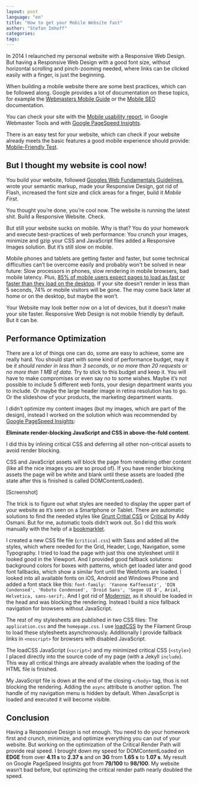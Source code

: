 ```yaml
---
layout: post
language: "en"
title: "How to get your Mobile Website fast"
author: "Stefan Imhoff"
categories:
tags:
---
```


In 2014 I relaunched my personal website with a Responsive Web Design. But having a Responsive Web Design with a good font size, without horizontal scrolling and pinch-zooming needed, where links can be clicked easily with a finger, is just the beginning.

When building a mobile website there are some best practices, which can be followed along. Google provides a lot of documentation on these topics, for example the [Webmasters Mobile Guide](https://developers.google.com/webmasters/mobile-sites/) or the [Mobile SEO](https://developers.google.com/webmasters/mobile-sites/mobile-seo/) documentation.

You can check your site with the [Mobile usability report](https://www.google.com/webmasters/tools/mobile-usability), in Google Webmaster Tools and with [Google PageSpeed Insights](https://developers.google.com/speed/pagespeed/insights/).

There is an easy test for your website, which can check if your website already meets the basic features a good mobile experience should provide: [Mobile-Friendly Test](https://www.google.com/webmasters/tools/mobile-friendly/).

## But I thought my website is cool now!
You build your website, followed [Googles Web Fundamentals Guidelines](https://developers.google.com/web/fundamentals/getting-started/), wrote your semantic markup, made your Responsive Design, got rid of Flash, increased the font size and click areas for a finger, build it *Mobile First*.

You thought you’re done, you’re cool now. The website is running the latest shit. Build a Responsive Website. Check.

But still your website sucks on mobile. Why is that? You do your homework and execute best-practices of web performance: You crunch your images, minimize and gzip your CSS and JavaScript files added a Responsive Images solution. But it’s still slow on mobile.

Mobile phones and tablets are getting faster and faster, but some technical difficulties can’t be overcome easily and probably won't be solved in near future: Slow processors in phones, slow rendering in mobile browsers, bad mobile latency. Plus, [85% of mobile users expect pages to load as fast or faster than they load on the desktop](http://www.webperformancetoday.com/2013/08/06/8-mobile-performance-assumptions/). If your site doesn’t render in less than 5 seconds, 74% or mobile visitors will be gone. The may come back later at home or on the desktop, but maybe the won’t.

Your Website may look better now on a lot of devices, but it doesn’t make your site faster. Responsive Web Design is not mobile friendly by default. But it can be.

## Performance Optimization
There are a lot of things one can do, some are easy to achieve, some are really hard. You should start with some kind of performance budget, may it be *it should render in less than 3 seconds*, or *no more than 20 requests* or *no more than 1 MB of data*. Try to stick to this budget and keep it. You will have to make compromises or even say *no* to some wishes. Maybe it’s not possible to include 5 different web fonts, your design department wants you to include. Or maybe the large header image in retina resolution has to go. Or the slideshow of your products, the marketing department wants.

I didn’t optimize my content images (but my images, which are part of the design), instead I worked on the solution which was recommended by [Google PageSpeed Insights](https://developers.google.com/speed/pagespeed/insights/):

**Eliminate render-blocking JavaScript and CSS in above-the-fold content**.

I did this by inlining critical CSS and deferring all other non-critical assets to avoid render blocking.

CSS and JavaScript assets will block the page from rendering other content (like all the nice images you are so proud of). If you have render blocking assets the page will be white and blank until these assets are loaded (the state after this is finished is called DOMContentLoaded).

[Screenshot]

The trick is to figure out what styles are needed to display the upper part of your website as it’s seen on a Smartphone or Tablet. There are automatic solutions to find the needed styles like [Grunt Critial CSS](https://github.com/filamentgroup/grunt-criticalcss) or [Critical](https://github.com/addyosmani/critical) by Addy Osmani. But for me, automatic tools didn’t work out. So I did this work manually with the help of a [bookmarklet](https://gist.github.com/PaulKinlan/6284142).

I created a new CSS file file (`critical.css`) with Sass and added all the styles, which where needed for the Grid, Header, Logo, Navigation, some Typography. I tried to load the page with just this one stylesheet until it looked good in the Viewport. And I provided good fallback solutions: background colors for boxes with patterns, which get loaded later and good font fallbacks, which show a similar font until the Webfonts are loaded. I looked into all available fonts on iOS, Android and Windows Phone and added a font stack like this: `font-family: 'Yanone Kaffeesatz', 'DIN Condensed', 'Roboto Condensed', 'Droid Sans', 'Segoe UI 8', Arial, Helvetica, sans-serif;`.  And I got rid of [Modernizr](http://modernizr.com/), as it should be loaded in the head and was blocking the rendering. Instead I build a nice fallback navigation for browsers without JavaScript.

The rest of my stylesheets are published in two CSS files: The `application.css` and the `homepage.css`. I use [loadCSS](https://github.com/filamentgroup/loadCSS) by the Filament Group to load these stylesheets asynchronously. Additionally I provide fallback links in `<noscript>` for browsers with disabled JavaScript.

The loadCSS JavaScript (`<script>`) and my minimized critical CSS  (`<style>`) I placed directly into the source code of my page (with a Jekyll `include`). This way all critical things are already available when the loading of the HTML file is finished.

My JavaScript file is down at the end of the closing `</body>` tag, thus is not blocking the rendering. Adding the `async` attribute is another option. The handle of my navigation menu is hidden by default. When JavaScript is loaded and executed it will become visible.

## Conclusion
Having a Responsive Design is not enough. You need to do your homework first and crunch, minimize, and optimize everything you can out of your website. But working on the optimization of the Critical Render Path will provide real speed. I brought down my speed for DOMContentLoaded on **EDGE** from over **4.11 s** to **2.37 s** and on **3G** from **1.65 s** to **1.07 s**. My result on Google PageSpeed Insights got from **79/100** to **98/100**. My website wasn’t bad before, but optimizing the critical render path nearly doubled the speed.
